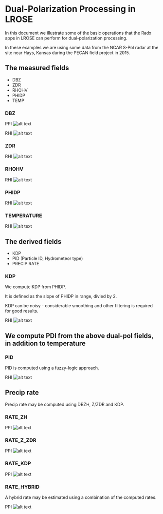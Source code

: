 # Dual-Polarization Processing in LROSE

In this document we illustrate some of the basic operations
that the Radx apps in LROSE can perform for dual-polarization processing.

In these examples we are using some data from the NCAR S-Pol radar at the
site near Hays, Kansas during the PECAN field project in 2015.

## The measured fields

* DBZ
* ZDR
* RHOHV
* PHIDP
* TEMP
<!---
* VEL
* WIDTH
--->

### DBZ

PPI 
![alt text](./images/ppi_dbz.png "PPI DBZ")

RHI 
![alt text](./images/rhi_dbz.png "RHI DBZ")

<!---

### VEL

PPI 
![alt text](./images/ppi_vel.png "PPI VEL")

RHI 
![alt text](./images/rhi_vel.png "RHI VEL")

### WIDTH

PPI 
![alt text](./images/ppi_width.png "PPI WIDTH")

RHI 
![alt text](./images/rhi_width.png "RHI WIDTH")

--->

### ZDR

<!---
PPI 
![alt text](./images/ppi_zdr.png "PPI ZDR")
--->

RHI 
![alt text](./images/rhi_zdr.png "RHI ZDR")

### RHOHV

<!---
PPI 
![alt text](./images/ppi_rhohv.png "PPI RHOHV")
--->

RHI 
![alt text](./images/rhi_rhohv.png "RHI RHOHV")

### PHIDP

<!---
PPI 
![alt text](./images/ppi_phidp.png "PPI PHIDP")
--->

RHI 
![alt text](./images/rhi_phidp.png "RHI PHIDP")

### TEMPERATURE

<!---
PPI 
![alt text](./images/ppi_temp.png "PPI TEMP")
--->

RHI 
![alt text](./images/rhi_temp.png "RHI TEMP")

## The derived fields

* KDP
* PID (Particle ID, Hydrometeor type)
* PRECIP RATE

### KDP

We compute KDP from PHIDP.

It is defined as the slope of PHIDP in range, divied by 2.

KDP can be noisy - considerable smoothing and other filtering is required for good results.

<!---
PPI 
![alt text](./images/ppi_kdp.png "PPI KDP")
--->

RHI 
![alt text](./images/rhi_kdp.png "RHI KDP")

## We compute PDI from the above dual-pol fields, in addition to temperature

### PID

PID is computed using a fuzzy-logic approach.

<!---
PPI 
![alt text](./images/ppi_pid.png "PPI PID")
--->

RHI 
![alt text](./images/rhi_pid.png "RHI PID")

## Precip rate

Precip rate may be computed using DBZH, Z/ZDR and KDP.

### RATE_ZH

PPI 
![alt text](./images/ppi_rate_zh.png "PPI RATE_ZH")

<!---
RHI 
![alt text](./images/rhi_rate_zh.png "RHI RATE_ZH")
--->

### RATE_Z_ZDR

PPI 
![alt text](./images/ppi_rate_z_zdr.png "PPI RATE_Z_ZDR")

<!---
RHI 
![alt text](./images/rhi_rate_z_zdr.png "RHI RATE_Z_ZDR")
--->

### RATE_KDP

PPI 
![alt text](./images/ppi_rate_kdp.png "PPI RATE_KDP")

<!---
RHI 
![alt text](./images/rhi_rate_kdp.png "RHI RATE_KDP")
--->

### RATE_HYBRID

A hybrid rate may be estimated using a combination of the computed rates.

PPI 
![alt text](./images/ppi_rate_hybrid.png "PPI RATE_HYBRID")

<!---
RHI 
![alt text](./images/rhi_rate_hybrid.png "RHI RATE_HYBRID")
--->
